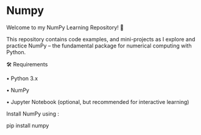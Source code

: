 # Numpy
Welcome to my NumPy Learning Repository! 👋

This repository contains code examples, and mini-projects as I explore and practice NumPy – the fundamental package for numerical computing with Python.


🛠 Requirements

 • Python 3.x

 • NumPy

 • Jupyter Notebook (optional, but recommended for interactive learning)

Install NumPy using :

pip install numpy
